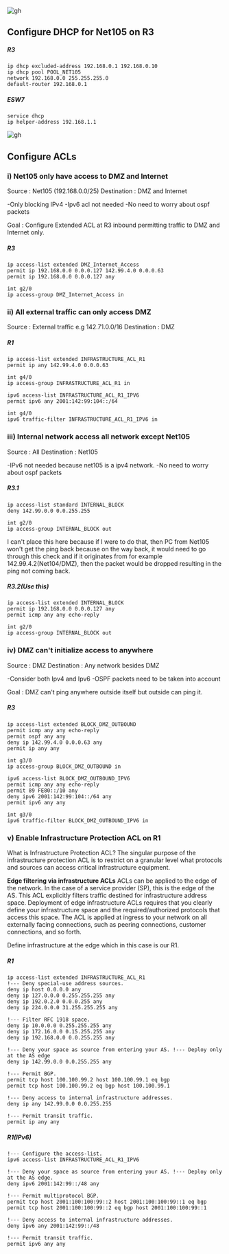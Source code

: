 ![gh](https://raw.githubusercontent.com/ndriannazriel04/Advanced-Network-Tech/main/obsidian/images1734969308000iib9pn.png)

## Configure DHCP for Net105 on R3

##### R3
```
ip dhcp excluded-address 192.168.0.1 192.168.0.10
ip dhcp pool POOL_NET105
network 192.168.0.0 255.255.255.0
default-router 192.168.0.1
```

##### ESW7
```
service dhcp
ip helper-address 192.168.1.1
```

![gh](https://raw.githubusercontent.com/ndriannazriel04/Advanced-Network-Tech/main/obsidian/images1735483155000xhvkq2.png)

## Configure ACLs

### i) Net105 only have access to DMZ and Internet

Source : Net105 (192.168.0.0/25)
Destination : DMZ and Internet

-Only blocking IPv4
-Ipv6 acl not needed
-No need to worry about ospf packets

Goal : Configure Extended ACL at R3 inbound permitting traffic to DMZ and Internet only.

##### R3
```
ip access-list extended DMZ_Internet_Access
permit ip 192.168.0.0 0.0.0.127 142.99.4.0 0.0.0.63
permit ip 192.168.0.0 0.0.0.127 any

int g2/0
ip access-group DMZ_Internet_Access in
```

### ii) All external traffic can only access DMZ

Source : External traffic e.g 142.71.0.0/16
Destination : DMZ

##### R1
```
ip access-list extended INFRASTRUCTURE_ACL_R1
permit ip any 142.99.4.0 0.0.0.63

int g4/0
ip access-group INFRASTRUCTURE_ACL_R1 in
```

```
ipv6 access-list INFRASTRUCTURE_ACL_R1_IPV6
permit ipv6 any 2001:142:99:104::/64

int g4/0
ipv6 traffic-filter INFRASTRUCTURE_ACL_R1_IPV6 in
```
### iii) Internal network access all network except Net105

Source : All
Destination : Net105

-IPv6 not needed because net105 is a ipv4 network.
-No need to worry about ospf packets

##### R3.1
```
ip access-list standard INTERNAL_BLOCK
deny 142.99.0.0 0.0.255.255

int g2/0
ip access-group INTERNAL_BLOCK out
```
I can't place this here because if I were to do that, then PC from Net105 won't get the ping back because on the way back, it would need to go through this check and if it originates from for example 142.99.4.2(Net104/DMZ), then the packet would be dropped resulting in the ping not coming back.
##### R3.2(Use this)
```
ip access-list extended INTERNAL_BLOCK
permit ip 192.168.0.0 0.0.0.127 any
permit icmp any any echo-reply

int g2/0
ip access-group INTERNAL_BLOCK out
```

### iv) DMZ can't initialize access to anywhere 

Source : DMZ
Destination : Any network besides DMZ

-Consider both Ipv4 and Ipv6
-OSPF packets need to be taken into account

Goal : DMZ can't ping anywhere outside itself but outside can ping it.

##### R3
```
ip access-list extended BLOCK_DMZ_OUTBOUND
permit icmp any any echo-reply 
permit ospf any any
deny ip 142.99.4.0 0.0.0.63 any
permit ip any any

int g3/0
ip access-group BLOCK_DMZ_OUTBOUND in
```

```
ipv6 access-list BLOCK_DMZ_OUTBOUND_IPV6
permit icmp any any echo-reply 
permit 89 FE80::/10 any
deny ipv6 2001:142:99:104::/64 any
permit ipv6 any any

int g3/0
ipv6 traffic-filter BLOCK_DMZ_OUTBOUND_IPV6 in
```

### v) Enable Infrastructure Protection ACL on R1

What is Infrastructure Protection ACL?
The singular purpose of the infrastructure protection ACL is to restrict on a granular level what protocols and sources can access critical infrastructure equipment.

**Edge filtering via infrastructure ACLs**
ACLs can be applied to the edge of the network. In the case of a service provider (SP), this is the edge of the AS. This ACL explicitly filters traffic destined for infrastructure address space. Deployment of edge infrastructure ACLs requires that you clearly define your infrastructure space and the required/authorized protocols that access this space. The ACL is applied at ingress to your network on all externally facing connections, such as peering connections, customer connections, and so forth.

Define infrastructure at the edge which in this case is our R1.
##### R1
```
ip access-list extended INFRASTRUCTURE_ACL_R1
!--- Deny special-use address sources. 
deny ip host 0.0.0.0 any
deny ip 127.0.0.0 0.255.255.255 any
deny ip 192.0.2.0 0.0.0.255 any
deny ip 224.0.0.0 31.255.255.255 any

!--- Filter RFC 1918 space.
deny ip 10.0.0.0 0.255.255.255 any
deny ip 172.16.0.0 0.15.255.255 any
deny ip 192.168.0.0 0.0.255.255 any

!--- Deny your space as source from entering your AS. !--- Deploy only at the AS edge
deny ip 142.99.0.0 0.0.255.255 any

!--- Permit BGP.
permit tcp host 100.100.99.2 host 100.100.99.1 eq bgp
permit tcp host 100.100.99.2 eq bgp host 100.100.99.1

!--- Deny access to internal infrastructure addresses.
deny ip any 142.99.0.0 0.0.255.255

!--- Permit transit traffic.
permit ip any any

```

##### R1(IPv6)
```
!--- Configure the access-list.
ipv6 access-list INFRASTRUCTURE_ACL_R1_IPV6

!--- Deny your space as source from entering your AS. !--- Deploy only at the AS edge.
deny ipv6 2001:142:99::/48 any

!--- Permit multiprotocol BGP.
permit tcp host 2001:100:100:99::2 host 2001:100:100:99::1 eq bgp
permit tcp host 2001:100:100:99::2 eq bgp host 2001:100:100:99::1

!--- Deny access to internal infrastructure addresses.
deny ipv6 any 2001:142:99::/48

!--- Permit transit traffic.
permit ipv6 any any
```

